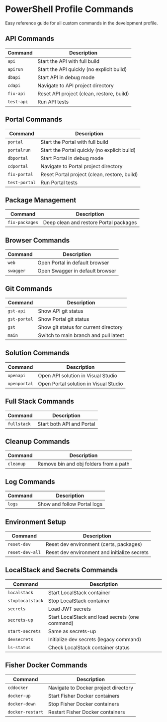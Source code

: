 # PowerShell Profile Commands

Easy reference guide for all custom commands in the development profile.

## API Commands

| Command | Description |
|---------|-------------|
| `api` | Start the API with full build |
| `apirun` | Start the API quickly (no explicit build) |
| `dbapi` | Start API in debug mode |
| `cdapi` | Navigate to API project directory |
| `fix-api` | Reset API project (clean, restore, build) |
| `test-api` | Run API tests |

## Portal Commands

| Command | Description |
|---------|-------------|
| `portal` | Start the Portal with full build |
| `portalrun` | Start the Portal quickly (no explicit build) |
| `dbportal` | Start Portal in debug mode |
| `cdportal` | Navigate to Portal project directory |
| `fix-portal` | Reset Portal project (clean, restore, build) |
| `test-portal` | Run Portal tests |

## Package Management

| Command | Description |
|---------|-------------|
| `fix-packages` | Deep clean and restore Portal packages |

## Browser Commands

| Command | Description |
|---------|-------------|
| `web` | Open Portal in default browser |
| `swagger` | Open Swagger in default browser |

## Git Commands

| Command | Description |
|---------|-------------|
| `gst-api` | Show API git status |
| `gst-portal` | Show Portal git status |
| `gst` | Show git status for current directory |
| `main` | Switch to main branch and pull latest |

## Solution Commands

| Command | Description |
|---------|-------------|
| `openapi` | Open API solution in Visual Studio |
| `openportal` | Open Portal solution in Visual Studio |

## Full Stack Commands

| Command | Description |
|---------|-------------|
| `fullstack` | Start both API and Portal |

## Cleanup Commands

| Command | Description |
|---------|-------------|
| `cleanup` | Remove bin and obj folders from a path |

## Log Commands

| Command | Description |
|---------|-------------|
| `logs` | Show and follow Portal logs |

## Environment Setup

| Command | Description |
|---------|-------------|
| `reset-dev` | Reset dev environment (certs, packages) |
| `reset-dev-all` | Reset dev environment and initialize secrets |

## LocalStack and Secrets Commands

| Command | Description |
|---------|-------------|
| `localstack` | Start LocalStack container |
| `stoplocalstack` | Stop LocalStack container |
| `secrets` | Load JWT secrets |
| `secrets-up` | Start LocalStack and load secrets (one command) |
| `start-secrets` | Same as secrets-up |
| `devsecrets` | Initialize dev secrets (legacy command) |
| `ls-status` | Check LocalStack container status |

## Fisher Docker Commands

| Command | Description |
|---------|-------------|
| `cddocker` | Navigate to Docker project directory |
| `docker-up` | Start Fisher Docker containers |
| `docker-down` | Stop Fisher Docker containers |
| `docker-restart` | Restart Fisher Docker containers |

